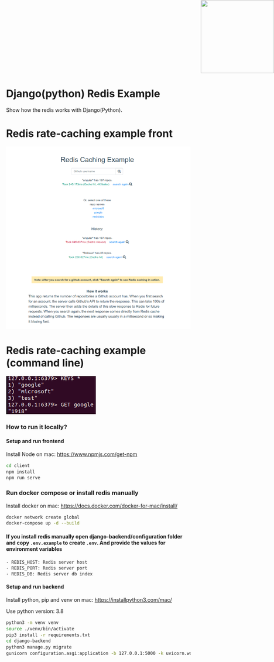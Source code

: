 
<div style="position: absolute; top: 0px; right: 0px;">
    <img width="200" height="200" src="https://redislabs.com/wp-content/uploads/2020/12/RedisLabs_Illustration_HomepageHero_v4.svg">
</div>

<div style="height: 150px"></div>

# Django(python) Redis Example

Show how the redis works with Django(Python).

# Redis rate-caching example front

![How it works](docs/screenshot001.png)

# Redis rate-caching example (command line)

![How it works](docs/radis-ching.png)


### How to run it locally?

#### Setup and run frontend
Install Node on mac: https://www.npmjs.com/get-npm
```sh
cd client
npm install
npm run serve
```

### Run docker compose or install redis manually
Install docker on mac: https://docs.docker.com/docker-for-mac/install/

```sh
docker network create global
docker-compose up -d --build
```

#### If you install redis manually open django-backend/configuration folder and copy `.env.example` to create `.env`. And provide the values for environment variables
    - REDIS_HOST: Redis server host
    - REDIS_PORT: Redis server port
    - REDIS_DB: Redis server db index

#### Setup and run backend
Install python, pip and venv on mac: https://installpython3.com/mac/

Use python version: 3.8
``` sh
python3 -m venv venv
source ./venv/bin/activate
pip3 install -r requirements.txt
cd django-backend
python3 manage.py migrate
gunicorn configuration.asgi:application -b 127.0.0.1:5000 -k uvicorn.workers.UvicornWorker
```

